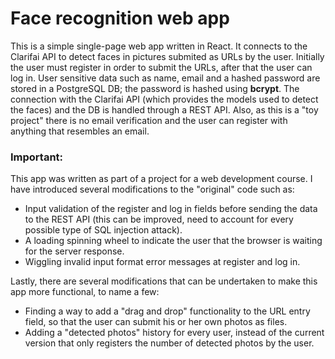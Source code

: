 # Face recognition web app

This is a simple single-page web app written in React. It connects to the Clarifai API to detect faces in pictures submited as URLs by the user. Initially the user must register in order to submit the URLs, after that the user can log in. User sensitive data such as name, email and a hashed password are stored in a PostgreSQL DB; the password is hashed using **bcrypt**. The connection with the Clarifai API (which provides the models used to detect the faces) and the DB is handled through a REST API. Also, as this is a "toy project" there is no email verification and the user can register with anything that resembles an email.

### **Important:**
This app was written as part of a project for a web development course. I have introduced several modifications to the "original" code such as:

- Input validation of the register and log in fields before sending the data to the REST API (this can be improved, need to account for every possible type of SQL injection attack).
- A loading spinning wheel to indicate the user that the browser is waiting for the server response.
- Wiggling invalid input format error messages at register and log in.

Lastly, there are several modifications that can be undertaken to make this app more functional, to name a few:

- Finding a way to add a "drag and drop" functionality to the URL entry field, so that the user can submit his or her own photos as files.
- Adding a "detected photos" history for every user, instead of the current version that only registers the number of detected photos by the user.
